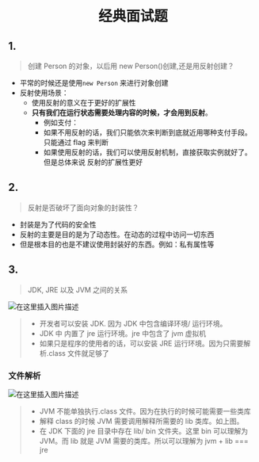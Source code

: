<div><h1 align="center">经典面试题</h1></div>

## 1.

> 创建 Person 的对象，以后用 new Person()创建,还是用反射创建？

- 平常的时候还是使用`new Person` 来进行对象创建
- 反射使用场景：
  - 使用反射的意义在于更好的扩展性
  - **只有我们在运行状态需要处理内容的时候，才会用到反射**。
    - 例如支付：
    - 如果不用反射的话，我们只能依次来判断到底就近用哪种支付手段。只能通过 flag 来判断
    - 如果使用反射的话，我们可以使用反射机制，直接获取实例就好了。但是总体来说 反射的扩展性更好

## 2.

> 反射是否破坏了面向对象的封装性？

- 封装是为了代码的安全性
- 反射的主要是目的是为了动态性。在动态的过程中访问一切东西
- 但是根本目的也是不建议使用封装好的东西。例如：私有属性等

## 3.

> JDK, JRE 以及 JVM 之间的关系

![在这里插入图片描述](https://img-blog.csdnimg.cn/7f71372eab76432089f53c3c691d8fc5.png#pic_center)

> - 开发者可以安装 JDK. 因为 JDK 中包含编译环境/ 运行环境。
> - JDK 中 内置了 jre 运行环境。jre 中包含了 jvm 虚拟机
> - 如果只是程序的使用者的话，可以安装 JRE 运行环境。因为只需要解析.class 文件就足够了

### 文件解析

![在这里插入图片描述](https://img-blog.csdnimg.cn/0c73a01c6f04472fb0485634ca1267bc.png)

> - JVM 不能单独执行.class 文件。因为在执行的时候可能需要一些类库
> - 解释 class 的时候 JVM 需要调用解释所需要的 lib 类库。如上图。
> - 在 JDK 下面的 jre 目录中存在 lib/ bin 文件夹。这里 bin 可以理解为 JVM。而 lib 就是 JVM 需要的类库。所以可以理解为 jvm + lib === jre
